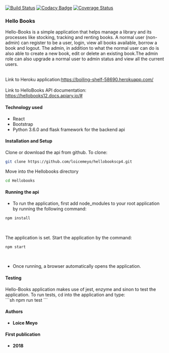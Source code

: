 [![Build Status](https://travis-ci.org/loicemeyo/hellobookscp4.svg?branch=develop)](https://travis-ci.org/loicemeyo/hellobookscp4)
[![Codacy Badge](https://api.codacy.com/project/badge/Grade/6b86bb24f160408b952fb05dc464275f)](https://www.codacy.com/app/loicemeyo/hellobookscp4?utm_source=github.com&amp;utm_medium=referral&amp;utm_content=loicemeyo/hellobookscp4&amp;utm_campaign=Badge_Grade)
[![Coverage Status](https://coveralls.io/repos/github/loicemeyo/hellobookscp4/badge.svg?branch=develop)](https://coveralls.io/github/loicemeyo/hellobookscp4?branch=develop)

<h3>Hello Books</h3>

Hello-Books is a simple application that helps manage a library and its processes like stocking, tracking and renting books. A normal user (non-admin) can register to be a user, login, view all books available, borrow a book and logout. The admin, in addition to what the normal user can do is also able to create a new book, edit or delete an existing book.The admin role can also upgrade a normal user to admin status and view all the current users.<br><br>

Link to Heroku application:https://boiling-shelf-58690.herokuapp.com/ <br><br>
Link to HelloBooks API documentation: https://hellobooks12.docs.apiary.io/#<br> 

<h4>Technology used</h4>
<ul>
  <li>React</li>
  <li>Bootstrap</li>
  <li>Python 3.6.0 and flask framework for the backend api</li>
 </ul>

<h4>Installation and Setup</h4>

Clone or download the api from github. To clone:<br>

```sh
git clone https://github.com/loicemeyo/hellobookscp4.git
```
Move into the Hellobooks directory <br>
 
 ```sh
 cd Hellobooks
 ```

<h4>Running the api</h4>

- To run the application, first add node_modules to your root application by running the following command:<br>
```sh
npm install
```
<br>

The application is set. Start the application by the command:<br>
```sh
npm start
```
<br>

- Once running, a browser automatically opens the application. <br>

<h4>Testing</h4>
Hello-Books application makes use of jest, enzyme and sinon to test the application. To run tests, cd into the application and type: <br>
    ```sh
    npm run test
    ```

<h4>Authors</h4>

* **Loice Meyo**

<h4>First publication</h4>

* **2018**


